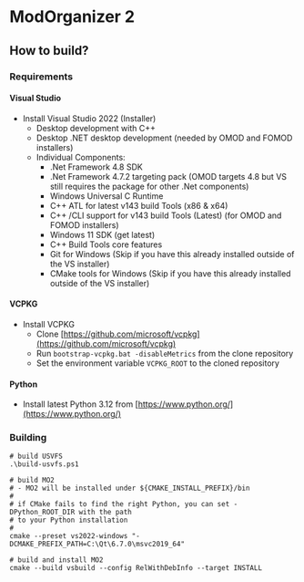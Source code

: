 # ModOrganizer 2

## How to build?

### Requirements

#### Visual Studio

- Install Visual Studio 2022 (Installer)
  - Desktop development with C++
  - Desktop .NET desktop development (needed by OMOD and FOMOD installers)
  - Individual Components:
    - .Net Framework 4.8 SDK
    - .Net Framework 4.7.2 targeting pack (OMOD targets 4.8 but VS still requires the package for other .Net components)
    - Windows Universal C Runtime
    - C++ ATL for latest v143 build Tools (x86 & x64)
    - C++ /CLI support for v143 build Tools (Latest) (for OMOD and FOMOD installers)
    - Windows 11 SDK (get latest)
    - C++ Build Tools core features
    - Git for Windows (Skip if you have this already installed outside of the VS installer)
    - CMake tools for Windows (Skip if you have this already installed outside of the VS installer)

#### VCPKG

- Install VCPKG
  - Clone [https://github.com/microsoft/vcpkg](https://github.com/microsoft/vcpkg)
  - Run `bootstrap-vcpkg.bat -disableMetrics` from the clone repository
  - Set the environment variable `VCPKG_ROOT` to the cloned repository

#### Python

- Install latest Python 3.12 from [https://www.python.org/](https://www.python.org/)

### Building

```pwsh
# build USVFS
.\build-usvfs.ps1

# build MO2
# - MO2 will be installed under ${CMAKE_INSTALL_PREFIX}/bin
#
# if CMake fails to find the right Python, you can set -DPython_ROOT_DIR with the path
# to your Python installation
#
cmake --preset vs2022-windows "-DCMAKE_PREFIX_PATH=C:\Qt\6.7.0\msvc2019_64"

# build and install MO2
cmake --build vsbuild --config RelWithDebInfo --target INSTALL
```
